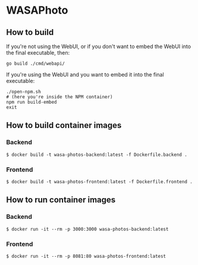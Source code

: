 # WASAPhoto
## How to build

If you're not using the WebUI, or if you don't want to embed the WebUI into the final executable, then:
```
go build ./cmd/webapi/
```
If you're using the WebUI and you want to embed it into the final executable:
```
./open-npm.sh
# (here you're inside the NPM container)
npm run build-embed
exit
```

## How to build container images
### Backend
```
$ docker build -t wasa-photos-backend:latest -f Dockerfile.backend .
```
### Frontend
```
$ docker build -t wasa-photos-frontend:latest -f Dockerfile.frontend .
```
## How to run container images
### Backend
```
$ docker run -it --rm -p 3000:3000 wasa-photos-backend:latest
```
### Frontend
```
$ docker run -it --rm -p 8081:80 wasa-photos-frontend:latest
```
